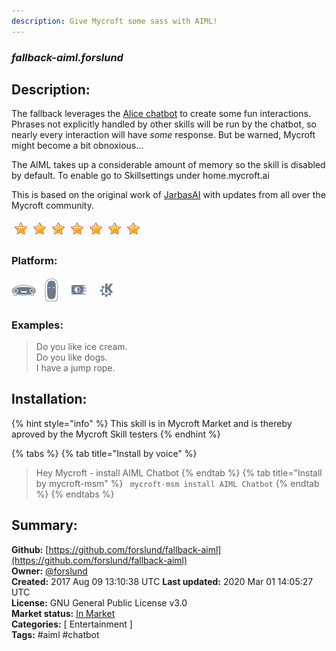 ```yaml
---
description: Give Mycroft some sass with AIML!
---
```


### _fallback-aiml.forslund_  
## Description:  
The fallback leverages the [Alice chatbot](https://www.chatbots.org/chatbot/a.l.i.c.e/) to create some fun interactions.  Phrases not explicitly handled by other skills will be run by the chatbot, so nearly every interaction will have _some_ response.  But be warned, Mycroft might become a bit obnoxious...

The AIML takes up a considerable amount of memory so the skill is disabled by default. To enable go to Skillsettings under home.mycroft.ai

This is based on the original work of [JarbasAI](https://github.com/JarbasAI) with updates from all over the Mycroft community.  
  
![](../.gitbook/assets/star.png)![](../.gitbook/assets/star.png)![](../.gitbook/assets/star.png)![](../.gitbook/assets/star.png)![](../.gitbook/assets/star.png)![](../.gitbook/assets/star.png)![](../.gitbook/assets/star.png)  
  
### Platform:  
 ![Mark I](../.gitbook/assets/mark-1-icon.png)  ![Mark II](../.gitbook/assets/mark-2-icon.png)  ![Picroft](../.gitbook/assets/picroft-icon.png)  ![plasmoid](../.gitbook/assets/kde.png)   
### Examples:  
> Do you like ice cream.  
> Do you like dogs.  
> I have a jump rope.  
  
## Installation:  
{% hint style="info" %}
This skill is in Mycroft Market and is thereby aproved by the Mycroft Skill testers
{% endhint %}
    
{% tabs %}
{% tab title="Install by voice" %}
> Hey Mycroft - install AIML Chatbot
{% endtab %}
  {% tab title="Install by mycroft-msm" %}
``` mycroft-msm install AIML Chatbot```
{% endtab %}
  {% endtabs %}
    
## Summary:  
**Github:** [https://github.com/forslund/fallback-aiml](https://github.com/forslund/fallback-aiml)  
**Owner:** [@forslund](https://github.com/forslund)  
**Created:** 2017 Aug 09 13:10:38 UTC  **Last updated:** 2020 Mar 01 14:05:27 UTC  
**License:** GNU General Public License v3.0  
**Market status:** [In Market](https://market.mycroft.ai/skill/fallback-aiml)  
**Categories:** [ Entertainment ]   
**Tags:** \#aiml \#chatbot   
